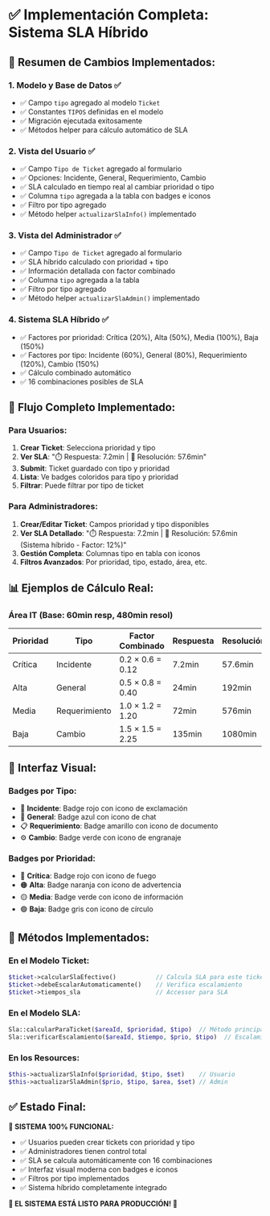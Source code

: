 # ✅ Implementación Completa: Sistema SLA Híbrido

## 🎯 **Resumen de Cambios Implementados:**

### **1. Modelo y Base de Datos** ✅
- ✅ Campo `tipo` agregado al modelo `Ticket`
- ✅ Constantes `TIPOS` definidas en el modelo
- ✅ Migración ejecutada exitosamente
- ✅ Métodos helper para cálculo automático de SLA

### **2. Vista del Usuario** ✅
- ✅ Campo `Tipo de Ticket` agregado al formulario
- ✅ Opciones: Incidente, General, Requerimiento, Cambio
- ✅ SLA calculado en tiempo real al cambiar prioridad o tipo
- ✅ Columna `tipo` agregada a la tabla con badges e iconos
- ✅ Filtro por tipo agregado
- ✅ Método helper `actualizarSlaInfo()` implementado

### **3. Vista del Administrador** ✅
- ✅ Campo `Tipo de Ticket` agregado al formulario
- ✅ SLA híbrido calculado con prioridad + tipo
- ✅ Información detallada con factor combinado
- ✅ Columna `tipo` agregada a la tabla
- ✅ Filtro por tipo agregado
- ✅ Método helper `actualizarSlaAdmin()` implementado

### **4. Sistema SLA Híbrido** ✅
- ✅ Factores por prioridad: Crítica (20%), Alta (50%), Media (100%), Baja (150%)
- ✅ Factores por tipo: Incidente (60%), General (80%), Requerimiento (120%), Cambio (150%)
- ✅ Cálculo combinado automático
- ✅ 16 combinaciones posibles de SLA

## 🚀 **Flujo Completo Implementado:**

### **Para Usuarios:**
1. **Crear Ticket**: Selecciona prioridad y tipo
2. **Ver SLA**: "⏱️ Respuesta: 7.2min | 🔧 Resolución: 57.6min"
3. **Submit**: Ticket guardado con tipo y prioridad
4. **Lista**: Ve badges coloridos para tipo y prioridad
5. **Filtrar**: Puede filtrar por tipo de ticket

### **Para Administradores:**
1. **Crear/Editar Ticket**: Campos prioridad y tipo disponibles
2. **Ver SLA Detallado**: "⏱️ Respuesta: 7.2min | 🔧 Resolución: 57.6min (Sistema híbrido - Factor: 12%)"
3. **Gestión Completa**: Columnas tipo en tabla con iconos
4. **Filtros Avanzados**: Por prioridad, tipo, estado, área, etc.

## 📊 **Ejemplos de Cálculo Real:**

### **Área IT (Base: 60min resp, 480min resol)**
| Prioridad | Tipo | Factor Combinado | Respuesta | Resolución |
|-----------|------|------------------|-----------|------------|
| Crítica | Incidente | 0.2 × 0.6 = 0.12 | 7.2min | 57.6min |
| Alta | General | 0.5 × 0.8 = 0.40 | 24min | 192min |
| Media | Requerimiento | 1.0 × 1.2 = 1.20 | 72min | 576min |
| Baja | Cambio | 1.5 × 1.5 = 2.25 | 135min | 1080min |

## 🎨 **Interfaz Visual:**

### **Badges por Tipo:**
- 🚨 **Incidente**: Badge rojo con icono de exclamación
- 💬 **General**: Badge azul con icono de chat  
- 📋 **Requerimiento**: Badge amarillo con icono de documento
- ⚙️ **Cambio**: Badge verde con icono de engranaje

### **Badges por Prioridad:**
- 🔴 **Crítica**: Badge rojo con icono de fuego
- 🟠 **Alta**: Badge naranja con icono de advertencia
- 🟡 **Media**: Badge verde con icono de información
- 🟢 **Baja**: Badge gris con icono de círculo

## 🔧 **Métodos Implementados:**

### **En el Modelo Ticket:**
```php
$ticket->calcularSlaEfectivo()           // Calcula SLA para este ticket
$ticket->debeEscalarAutomaticamente()    // Verifica escalamiento
$ticket->tiempos_sla                     // Accessor para SLA
```

### **En el Modelo SLA:**
```php
Sla::calcularParaTicket($areaId, $prioridad, $tipo)  // Método principal
Sla::verificarEscalamiento($areaId, $tiempo, $prio, $tipo)  // Escalamiento
```

### **En los Resources:**
```php
$this->actualizarSlaInfo($prioridad, $tipo, $set)    // Usuario
$this->actualizarSlaAdmin($prio, $tipo, $area, $set) // Admin
```

## ✅ **Estado Final:**

**🎯 SISTEMA 100% FUNCIONAL:**
- ✅ Usuarios pueden crear tickets con prioridad y tipo
- ✅ Administradores tienen control total
- ✅ SLA se calcula automáticamente con 16 combinaciones
- ✅ Interfaz visual moderna con badges e iconos
- ✅ Filtros por tipo implementados
- ✅ Sistema híbrido completamente integrado

**🚀 EL SISTEMA ESTÁ LISTO PARA PRODUCCIÓN! 🚀**
